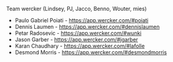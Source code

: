 Team wercker (Lindsey, PJ, Jacco, Benno, Wouter, mies)

- Paulo Gabriel Poiati - https://app.wercker.com/#poiati
- Dennis Laumen - https://app.wercker.com/#dennislaumen
- Petar Radosevic - https://app.wercker.com/#wunki
- Jason Garber - https://app.wercker.com/#jgarber
- Karan Chaudhary - https://app.wercker.com/#lafolle
- Desmond Morris - https://app.wercker.com/#desmondmorris
